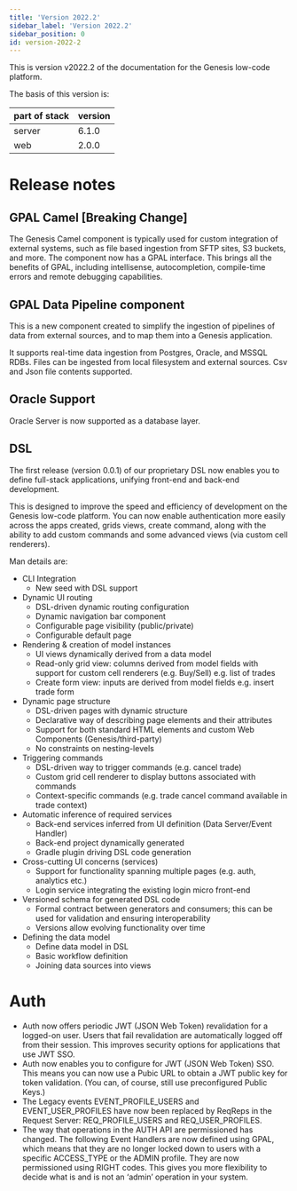 ```yaml
---
title: 'Version 2022.2'
sidebar_label: 'Version 2022.2'
sidebar_position: 0
id: version-2022-2
---
```


This is version v2022.2 of the documentation for the Genesis low-code platform.

The basis of this version is:

|part of stack|version| 
|---|---|
| server   | 6.1.0  |  
| web  | 2.0.0  |   

# Release notes

## GPAL Camel [Breaking Change]
The Genesis Camel component is typically used for custom integration of external systems, such as file based ingestion from SFTP sites, S3 buckets, and more. The component now has a GPAL interface. This brings all the benefits of GPAL,  including intellisense, autocompletion, compile-time errors and remote debugging capabilities.

## GPAL Data Pipeline component

This is a new component created to simplify the ingestion of pipelines of data from external sources, and to map them into a Genesis application. 

It supports real-time data ingestion from Postgres, Oracle, and MSSQL RDBs. Files can be ingested from local filesystem and external sources. Csv and Json file contents supported.

## Oracle Support

Oracle Server is now supported as a database layer.

## DSL

The first release (version 0.0.1) of our proprietary DSL now enables you to  define full-stack applications, unifying front-end and back-end development. 

This is designed to improve the speed and efficiency of development on the Genesis low-code platform. You can now enable authentication more easily across the apps created, grids views, create command, along with the ability to add custom commands and some advanced views (via custom cell renderers).

Man details are:

- CLI Integration
    - New seed with DSL support
- Dynamic UI routing
    - DSL-driven dynamic routing configuration
    - Dynamic navigation bar component
    - Configurable page visibility (public/private)
    - Configurable default page
- Rendering & creation of model instances
    - UI views dynamically derived from a data model
    - Read-only grid view: columns derived from model fields with support for custom cell renderers (e.g. Buy/Sell) e.g. list of trades
    - Create form view: inputs are derived from model fields e.g. insert trade form
- Dynamic page structure
    - DSL-driven pages with dynamic structure
    - Declarative way of describing page elements and their attributes
    - Support for both standard HTML elements and custom Web Components (Genesis/third-party)
    - No constraints on nesting-levels
- Triggering commands
    - DSL-driven way to trigger commands (e.g. cancel trade)
    - Custom grid cell renderer to display buttons associated with commands
    - Context-specific commands (e.g. trade cancel command available in trade context)
- Automatic inference of required services
    - Back-end services inferred from UI definition (Data Server/Event Handler)
    - Back-end project dynamically generated
    - Gradle plugin driving DSL code generation
- Cross-cutting UI concerns (services)
    - Support for functionality spanning multiple pages (e.g. auth, analytics etc.)
    - Login service integrating the existing login micro front-end
- Versioned schema for generated DSL code
    - Formal contract between generators and consumers; this can be used for validation and ensuring interoperability
    - Versions allow evolving functionality over time
- Defining the data model 
    - Define data model in DSL
    - Basic workflow definition
    - Joining data sources into views

# Auth

- Auth now offers periodic JWT (JSON Web Token) revalidation for a logged-on user. Users that fail revalidation are automatically logged off from their session. This improves security options for applications that  use JWT SSO.
- Auth now enables you to configure for JWT (JSON Web Token) SSO. This means you can now use a Pubic URL to obtain a JWT public key for token validation. (You can, of course, still use preconfigured Public Keys.)
- The Legacy events EVENT_PROFILE_USERS and EVENT_USER_PROFILES have now been replaced by ReqReps in the Request Server: REQ_PROFILE_USERS and REQ_USER_PROFILES.
- The way that operations in the AUTH API are permissioned has changed. The following Event Handlers are now defined using GPAL, which means that they are no longer locked down to users with a specific ACCESS_TYPE or the ADMIN profile. They are now permissioned using RIGHT codes. This gives you more flexibility to decide what is and is not an ‘admin’ operation in your system.



